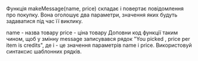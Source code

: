 Функція makeMessage(name, price) складає і повертає повідомлення про покупку. 
Вона оголошує два параметри, значення яких будуть задаватися під час її виклику.

name - назва товару
price - ціна товару
Доповни код функції таким чином, щоб у змінну message записувався рядок "You picked <product name>, price per item is <product price> credits", 
де <product name> і <product price> - це значення параметрів name і price. Використовуй синтаксис шаблонних рядків.
